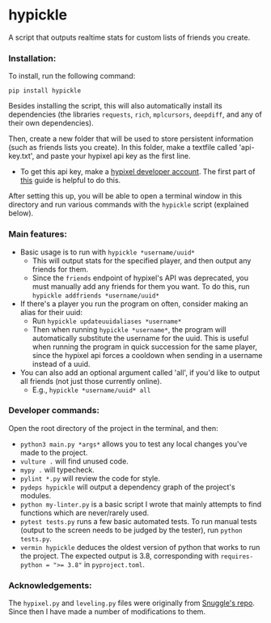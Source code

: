 # hypickle

A script that outputs realtime stats for custom lists of friends you create.

### Installation:

To install, run the following command:

`pip install hypickle`

Besides installing the script, this will also automatically install its dependencies (the libraries `requests`,
`rich`, `mplcursors`, `deepdiff`, and any of their own dependencies).

Then, create a new folder that will be used to store persistent information (such as friends lists you create).
In this folder, make a textfile called 'api-key.txt', and paste your hypixel api key as the first line.
  - To get this api key, make a [hypixel developer account](https://developer.hypixel.net/).
    The first part of [this](https://gist.github.com/camnwalter/c0156c68b1e2a21ec0b084c6f04b63f0#how-to-get-a-new-api-key-after-the-hypixel-api-changes)
    guide is helpful to do this.

After setting this up, you will be able to open a terminal window in this directory and run various commands
with the `hypickle` script (explained below).

### Main features:

- Basic usage is to run with `hypickle *username/uuid*`
  - This will output stats for the specified player, and then output any friends for them.
  - Since the `friends` endpoint of hypixel's API was deprecated, you must manually add any friends for them you want.
    To do this, run `hypickle addfriends *username/uuid*`
- If there's a player you run the program on often, consider making an alias for their uuid:
  - Run `hypickle updateuuidaliases *username*`
  - Then when running `hypickle *username*`, the program will automatically substitute the username for the uuid.
    This is useful when running the program in quick succession for the same player, since the hypixel api forces a cooldown
    when sending in a username instead of a uuid.
- You can also add an optional argument called 'all', if you'd like to output all friends (not just those currently online).
  - E.g., `hypickle *username/uuid* all`

### Developer commands:

Open the root directory of the project in the terminal, and then:
  - `python3 main.py *args*` allows you to test any local changes you've made to the project.
  - `vulture .` will find unused code.
  - `mypy .` will typecheck.
  - `pylint *.py` will review the code for style.
  - `pydeps hypickle` will output a dependency graph of the project's modules.
  - `python my-linter.py` is a basic script I wrote that mainly attempts to find functions which are never/rarely used.
  - `pytest tests.py` runs a few basic automated tests. To run manual tests (output to
    the screen needs to be judged by the tester), run `python tests.py`.
  - `vermin hypickle` deduces the oldest version of python that works to run the project. The expected output is 3.8, corresponding with `requires-python = ">= 3.8"` in `pyproject.toml`.

### Acknowledgements:

The `hypixel.py` and `leveling.py` files were originally from [Snuggle's repo](https://github.com/Snuggle/hypixel.py/). Since then I have made a number of modifications to them.